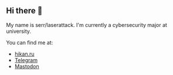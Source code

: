 ## Hi there 👋

My name is serr/laserattack. I'm currently a cybersecurity major at university.

You can find me at:

- [hikan.ru](https://hikan.ru/)
- [Telegram](https://t.me/semaphoreslover)
- [Mastodon](https://mastodon.ml/@serr)
